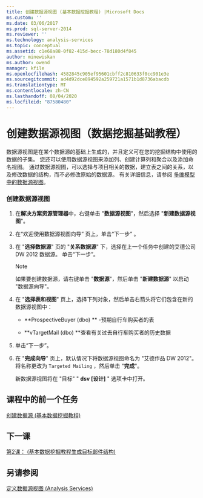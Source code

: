 ```yaml
---
title: 创建数据源视图 (基本数据挖掘教程) |Microsoft Docs
ms.custom: ''
ms.date: 03/06/2017
ms.prod: sql-server-2014
ms.reviewer: ''
ms.technology: analysis-services
ms.topic: conceptual
ms.assetid: c1e68a88-0f82-415d-becc-78d180d4f845
author: minewiskan
ms.author: owend
manager: kfile
ms.openlocfilehash: 4582845c905ef95601cbff2c810633f0cc901e3e
ms.sourcegitcommit: ad4d92dce894592a259721a1571b1d8736abacdb
ms.translationtype: MT
ms.contentlocale: zh-CN
ms.lasthandoff: 08/04/2020
ms.locfileid: "87580480"
---
```

# <a name="creating-a-data-source-view-basic-data-mining-tutorial"></a>创建数据源视图（数据挖掘基础教程）
  数据源视图是在某个数据源的基础上生成的，并且定义可在您的挖掘结构中使用的数据的子集。 您还可以使用数据源视图来添加列、创建计算列和聚合以及添加命名视图。 通过数据源视图，可以选择与项目相关的数据，建立表之间的关系，以及修改数据的结构，而不必修改原始的数据源。 有关详细信息，请参阅 [多维模型中的数据源视图](https://docs.microsoft.com/analysis-services/multidimensional-models/data-source-views-in-multidimensional-models)。  
  
### <a name="to-create-a-data-source-view"></a>创建数据源视图  
  
1.  在**解决方案资源管理器**中，右键单击 "**数据源视图**"，然后选择 "**新建数据源视图**"。  
  
2.  在“欢迎使用数据源视图向导”  页上，单击“下一步” 。  
  
3.  在 "**选择数据源**" 页的 "**关系数据源**" 下，选择在上一个任务中创建的艾德公司 DW 2012 数据源。 单击“下一步”。  
  
    > [!NOTE]  
    >  如果要创建数据源，请右键单击 "**数据源**"，然后单击 "**新建数据源**" 以启动 "数据源向导"。  
  
4.  在 "**选择表和视图**" 页上，选择下列对象，然后单击右箭头将它们包含在新的数据源视图中：  
  
    -   **ProspectiveBuyer (dbo) ** -预期自行车购买者的表  
  
    -   **vTargetMail (dbo) **查看有关过去自行车购买者的历史数据  
  
5.  单击“下一步”。  
  
6.  在 "**完成向导**" 页上，默认情况下将数据源视图命名为 "艾德作品 DW 2012"。 将名称更改为 `Targeted Mailing` ，然后单击 "**完成**"。  
  
     新数据源视图将在 "目标" " **dsv [设计]** " 选项卡中打开。  
  
## <a name="previous-task-in-lesson"></a>课程中的前一个任务  
 [创建数据源 &#40;基本数据挖掘教程&#41;](../../2014/tutorials/creating-a-data-source-basic-data-mining-tutorial.md)  
  
## <a name="next-lesson"></a>下一课  
 [第2课： &#40;基本数据挖掘教程生成目标邮件结构&#41;](../../2014/tutorials/lesson-2-building-a-targeted-mailing-structure-basic-data-mining-tutorial.md)  
  
## <a name="see-also"></a>另请参阅  
 [定义数据源视图 (Analysis Services)](https://docs.microsoft.com/analysis-services/multidimensional-models/defining-a-data-source-view-analysis-services)  
  
  
